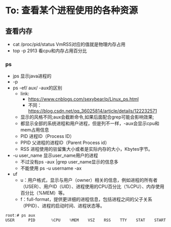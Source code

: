 # To: 查看某个进程使用的各种资源

## 查看内存
- cat /proc/pid/status VmRSS对应的值就是物理内存占用
- top -p 2913 看cpu和内存占用百分比 

### ps
- jps 显示java进程的
- -p 
- ps -ef/ aux/ -aux的区别
   - link: 
      - https://www.cnblogs.com/sexybear/p/Linux_ps.html
      - 不同：https://blog.csdn.net/qq_36025814/article/details/122232571
   - 显示的风格不同;aux会截断命令,如果后面配合grep可能会影响效果;
   - 都显示全部的系统进程和用户进程，但是列不一样，-aux会显示cpu和mem占用信息
   - PID    进程ID（Process ID）
   - PPID    父进程的进程ID（Parent Process id）
   - RSS 进程使用的驻留集大小或者是实际内存的大小，Kbytes字节。
- -u user_name 显示user_name用户的进程
  - 不过没有ps -aux |grep user_name显示的信息多 
  - 不能使用 ps -u username -ax
- uf
    - u：用户格式，显示与用户（owner）相关的信息，例如进程的所有者（USER）、用户ID（UID）、进程使用的CPU百分比（%CPU）、内存使用百分比（%MEM）等。
    - f：full-format，提供更详细的进程信息，包括进程之间的父子关系（PPID）、进程的启动时间、进程状态等。
```cs
root:# ps aux
USER      PID       %CPU    %MEM    VSZ    RSS    TTY    STAT    START    TIME    COMMAND

```